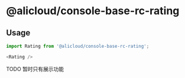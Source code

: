 # @alicloud/console-base-rc-rating

## Usage

```js
import Rating from '@alicloud/console-base-rc-rating';

<Rating />
```

TODO 暂时只有展示功能
